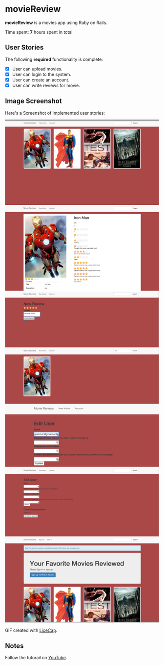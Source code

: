 # movieReview

**movieReview** is a movies app using Ruby on Rails.

Time spent: **7** hours spent in total

## User Stories

The following **required** functionality is complete:

- [X] User can upload movies.
- [X] User can login to the system.
- [X] User can create an account.
- [X] User can write reviews for movie.

## Image Screenshot 

Here's a Screenshot of implemented user stories:

<img src='1.png' title='First' width='' alt='Video Walkthrough' />
<img src='2.png' title='Second' width='' alt='Video Walkthrough' />
<img src='3.png' title='Third' width='' alt='Video Walkthrough' />
<img src='4.png' title='Fourth' width='' alt='Video Walkthrough' />  
<img src='5.png' title='Fifth' width='' alt='Video Walkthrough' />
<img src='6.png' title='Sixth' width='' alt='Video Walkthrough' />
<img src='7.png' title='Seventh' width='' alt='Video Walkthrough' />

GIF created with [LiceCap](http://www.cockos.com/licecap/).

## Notes

Follow the tutorail on [YouTube](https://www.youtube.com/watch?v=0DR5JLZ2Qgg&list=PL23ZvcdS3XPLNdRYB_QyomQsShx59tpc-&index=5).
